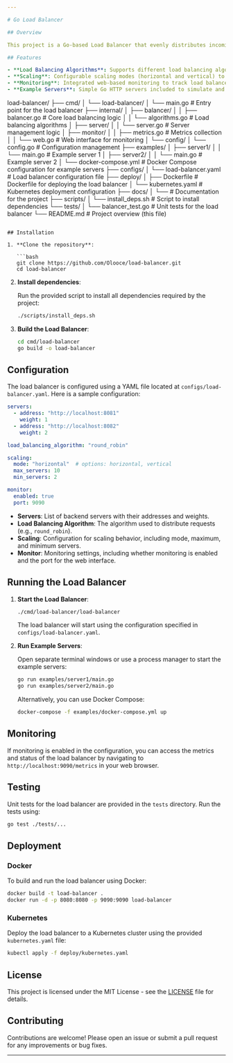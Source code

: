 ```yaml
---

# Go Load Balancer

## Overview

This project is a Go-based Load Balancer that evenly distributes incoming client requests across multiple servers. The load balancer supports both horizontal and vertical scaling and includes a built-in monitoring system accessible through a web interface. The project also provides example server implementations to test and demonstrate the load balancer's functionality.

## Features

- **Load Balancing Algorithms**: Supports different load balancing algorithms such as Round Robin.
- **Scaling**: Configurable scaling modes (horizontal and vertical) to manage server resources effectively.
- **Monitoring**: Integrated web-based monitoring to track load balancer performance and server status.
- **Example Servers**: Simple Go HTTP servers included to simulate and test load balancing.

```
load-balancer/
├── cmd/
│   └── load-balancer/
│       └── main.go           # Entry point for the load balancer
├── internal/
│   ├── balancer/
│   │   ├── balancer.go       # Core load balancing logic
│   │   └── algorithms.go     # Load balancing algorithms
│   ├── server/
│   │   └── server.go         # Server management logic
│   ├── monitor/
│   │   ├── metrics.go        # Metrics collection
│   │   └── web.go            # Web interface for monitoring
│   └── config/
│       └── config.go         # Configuration management
├── examples/
│   ├── server1/
│   │   └── main.go           # Example server 1
│   ├── server2/
│   │   └── main.go           # Example server 2
│   └── docker-compose.yml    # Docker Compose configuration for example servers
├── configs/
│   └── load-balancer.yaml    # Load balancer configuration file
├── deploy/
│   ├── Dockerfile            # Dockerfile for deploying the load balancer
│   └── kubernetes.yaml       # Kubernetes deployment configuration
├── docs/
│   └──                       # Documentation for the project
├── scripts/
│   └── install_deps.sh       # Script to install dependencies
└── tests/
│   └── balancer_test.go      # Unit tests for the load balancer
└── README.md                 # Project overview (this file)
```

## Installation

1. **Clone the repository**:

   ```bash
   git clone https://github.com/Olooce/load-balancer.git
   cd load-balancer
   ```

2. **Install dependencies**:

   Run the provided script to install all dependencies required by the project:

   ```bash
   ./scripts/install_deps.sh
   ```

3. **Build the Load Balancer**:

   ```bash
   cd cmd/load-balancer
   go build -o load-balancer
   ```

## Configuration

The load balancer is configured using a YAML file located at `configs/load-balancer.yaml`. Here is a sample configuration:

```yaml
servers:
  - address: "http://localhost:8081"
    weight: 1
  - address: "http://localhost:8082"
    weight: 2

load_balancing_algorithm: "round_robin"

scaling:
  mode: "horizontal"  # options: horizontal, vertical
  max_servers: 10
  min_servers: 2

monitor:
  enabled: true
  port: 9090
```

- **Servers**: List of backend servers with their addresses and weights.
- **Load Balancing Algorithm**: The algorithm used to distribute requests (e.g., `round_robin`).
- **Scaling**: Configuration for scaling behavior, including mode, maximum, and minimum servers.
- **Monitor**: Monitoring settings, including whether monitoring is enabled and the port for the web interface.

## Running the Load Balancer

1. **Start the Load Balancer**:

   ```bash
   ./cmd/load-balancer/load-balancer
   ```

   The load balancer will start using the configuration specified in `configs/load-balancer.yaml`.

2. **Run Example Servers**:

   Open separate terminal windows or use a process manager to start the example servers:

   ```bash
   go run examples/server1/main.go
   go run examples/server2/main.go
   ```

   Alternatively, you can use Docker Compose:

   ```bash
   docker-compose -f examples/docker-compose.yml up
   ```

## Monitoring

If monitoring is enabled in the configuration, you can access the metrics and status of the load balancer by navigating to `http://localhost:9090/metrics` in your web browser.

## Testing

Unit tests for the load balancer are provided in the `tests` directory. Run the tests using:

```bash
go test ./tests/...
```

## Deployment

### Docker

To build and run the load balancer using Docker:

```bash
docker build -t load-balancer .
docker run -d -p 8080:8080 -p 9090:9090 load-balancer
```

### Kubernetes

Deploy the load balancer to a Kubernetes cluster using the provided `kubernetes.yaml` file:

```bash
kubectl apply -f deploy/kubernetes.yaml
```

## License

This project is licensed under the MIT License - see the [LICENSE](../LICENSE) file for details.

## Contributing

Contributions are welcome! Please open an issue or submit a pull request for any improvements or bug fixes.

---
```


